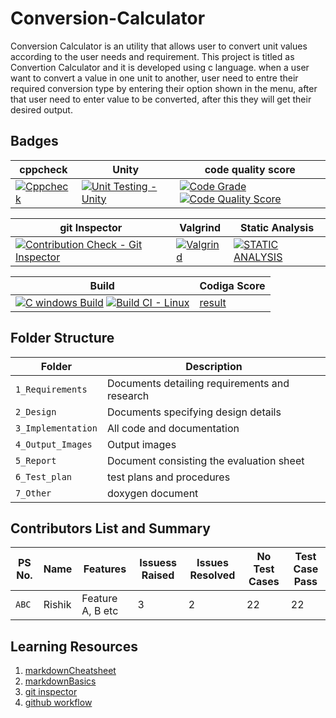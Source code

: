 
# Conversion-Calculator

Conversion Calculator is an utility that allows user to convert unit values according to the user needs and requirement. This project is titled as Convertion Calculator and it is developed using c language. when a user want to convert a value in one unit to another, user need to entre their required conversion type by entering their option shown in the menu, after that user need to enter value to be converted, after this they will get their desired output.

## Badges

| cppcheck       |  Unity      |  code quality score |   
|-            | -           |-                    |
|[![Cppcheck](https://github.com/Rishi5254/M1_Currency-Converter/actions/workflows/code-quality.yml/badge.svg)](https://github.com/Rishi5254/M1_Currency-Converter/actions/workflows/code-quality.yml) | [![Unit Testing - Unity](https://github.com/Rishi5254/M1_Conversion-Calculator/actions/workflows/unity.yml/badge.svg)](https://github.com/Rishi5254/M1_Conversion-Calculator/actions/workflows/unity.yml)|[![Code Grade](https://api.codiga.io/project/32151/status/svg)](https://github.com/Rishi5254/M1_Currency-Converter/actions/workflows/windows-build.yml)  [![Code Quality Score](https://api.codiga.io/project/32151/score/svg)](https://github.com/Rishi5254/M1_Currency-Converter/actions/workflows/code-quality.yml)|


|  git Inspector     | Valgrind   | Static Analysis |
| -           |-                  |-             |
|[![Contribution Check - Git Inspector](https://github.com/Rishi5254/M1_Conversion-Calculator/actions/workflows/gitinspector.yml/badge.svg)](https://github.com/Rishi5254/M1_Conversion-Calculator/actions/workflows/gitinspector.yml)| [![Valgrind](https://github.com/Rishi5254/M1_Conversion-Calculator/actions/workflows/valgrind.yml/badge.svg)](https://github.com/Rishi5254/M1_Conversion-Calculator/actions/workflows/valgrind.yml) | [![STATIC ANALYSIS](https://github.com/Rishi5254/M1_Currency-Converter/actions/workflows/cppcheck.yml/badge.svg)](https://github.com/Rishi5254/M1_Currency-Converter/actions/workflows/cppcheck.yml)


 | Build|  Codiga Score  |
 | -       |    -   |
 | [![C windows Build](https://github.com/Rishi5254/M1_Currency-Converter/actions/workflows/windows-build.yml/badge.svg)](https://github.com/Rishi5254/M1_Currency-Converter/actions/workflows/windows-build.yml)                                                                                                                        [![Build CI - Linux](https://github.com/Rishi5254/M1_Currency-Converter/actions/workflows/c-cpp.yml/badge.svg)](https://github.com/Rishi5254/M1_Currency-Converter/actions/workflows/c-cpp.yml) |    [result](https://app.codiga.io/public/project/32151/M1_Conversion-Calculator/dashboard) |
## Folder Structure
Folder             | Description
-------------------| -----------------------------------------
`1_Requirements`   | Documents detailing requirements and research
`2_Design`         | Documents specifying design details
`3_Implementation` | All code and documentation
`4_Output_Images`  | Output images 
`5_Report`         |Document consisting the evaluation sheet
`6_Test_plan`      |test plans and procedures
`7_Other`         |doxygen document 

## Contributors List and Summary

PS No. |  Name   |    Features    | Issuess Raised |Issues Resolved|No Test Cases|Test Case Pass
-------|---------|----------------|----------------|---------------|-------------|--------------
`ABC` | Rishik  | Feature A, B etc    | 3     | 2   | 22   | 22 |     
   
## Learning Resources
1. [markdownCheatsheet](https://github.com/adam-p/markdown-here/wiki/Markdown-Cheatsheet)
2. [markdownBasics](https://guides.github.com/features/mastering-markdown/)
3. [git inspector](https://github.com/ejwa/gitinspector.git)
4. [github workflow](https://docs.github.com/en/actions/learn-github-action)

